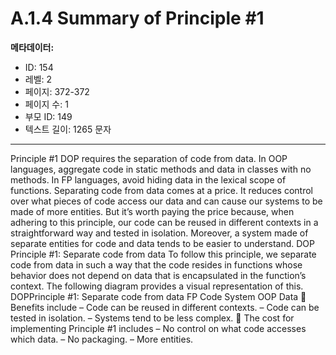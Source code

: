 # A.1.4 Summary of Principle #1

**메타데이터:**
- ID: 154
- 레벨: 2
- 페이지: 372-372
- 페이지 수: 1
- 부모 ID: 149
- 텍스트 길이: 1265 문자

---

Principle #1
DOP requires the separation of code from data. In OOP languages, aggregate code in
static methods and data in classes with no methods. In FP languages, avoid hiding data
in the lexical scope of functions.
Separating code from data comes at a price. It reduces control over what pieces of
code access our data and can cause our systems to be made of more entities. But it’s
worth paying the price because, when adhering to this principle, our code can be
reused in different contexts in a straightforward way and tested in isolation. Moreover,
a system made of separate entities for code and data tends to be easier to understand.
DOP Principle #1: Separate code from data
To follow this principle, we separate code from data in such a way that the code
resides in functions whose behavior does not depend on data that is encapsulated
in the function’s context. The following diagram provides a visual representation
of this.
DOPPrinciple #1: Separate code from data
FP
Code
System OOP
Data
 Benefits include
– Code can be reused in different contexts.
– Code can be tested in isolation.
– Systems tend to be less complex.
 The cost for implementing Principle #1 includes
– No control on what code accesses which data.
– No packaging.
– More entities.